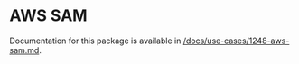 # AWS SAM

Documentation for this package is available in [/docs/use-cases/1248-aws-sam.md](../../../../../docs/use-cases/1248-aws-sam.md).
